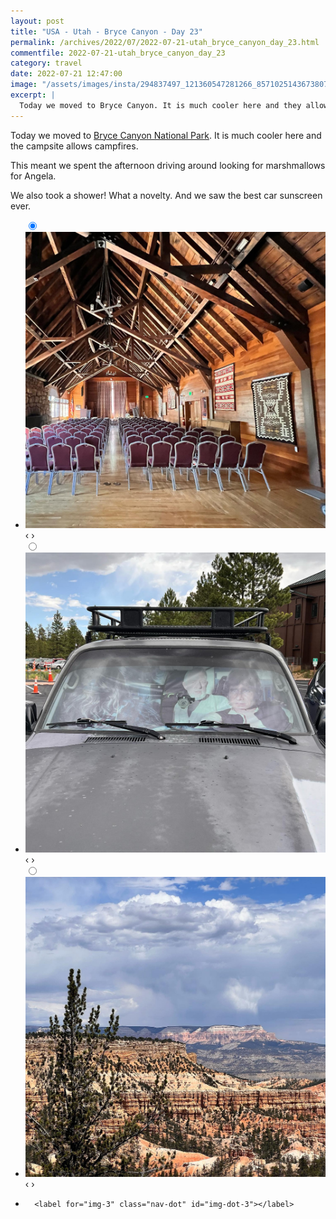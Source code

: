 ```yaml
---
layout: post
title: "USA - Utah - Bryce Canyon - Day 23"
permalink: /archives/2022/07/2022-07-21-utah_bryce_canyon_day_23.html
commentfile: 2022-07-21-utah_bryce_canyon_day_23
category: travel
date: 2022-07-21 12:47:00
image: "/assets/images/insta/294837497_121360547281266_8571025143673807523_n_17970804598661900.jpg"
excerpt: |
  Today we moved to Bryce Canyon. It is much cooler here and they allow campfires. This meant we spent the afternoon driving around looking for marshmallows for Angela. We also took a shower!  What a novelty. We also bumped into the best car sunscreen ever.
---
```


Today we moved to [Bryce Canyon National Park](https://maps.app.goo.gl/ynz7oYL6UpoqgiKc9). It is much cooler here and the campsite allows campfires.

This meant we spent the afternoon driving around looking for marshmallows for Angela.

We also took a shower! What a novelty. And we saw the best car sunscreen ever.

<ul class="slides">
    <input type="radio" name="radio-btn" id="img-1" checked="checked" />
    <li class="slide-container">
        <div class="slide">
          <a href="/assets/images/insta/294936911_466322801513477_5649645696408982390_n_17960180347862634.jpg"><img src="/assets/images/insta/294936911_466322801513477_5649645696408982390_n_17960180347862634.jpg" /></a>
        </div>
    <div class="nav">
      <label for="img-3" class="prev">&#x2039;</label>
      <label for="img-2" class="next">&#x203a;</label>
    </div>
    </li>
        <input type="radio" name="radio-btn" id="img-2"  />
    <li class="slide-container">
        <div class="slide">
          <a href="/assets/images/insta/294851538_5232192350234139_1787578777793831669_n_18308316826057177.jpg"><img src="/assets/images/insta/294851538_5232192350234139_1787578777793831669_n_18308316826057177.jpg" /></a>
        </div>
    <div class="nav">
      <label for="img-1" class="prev">&#x2039;</label>
      <label for="img-3" class="next">&#x203a;</label>
    </div>
    </li>
    <input type="radio" name="radio-btn" id="img-3" />
    <li class="slide-container">
        <div class="slide">
          <a href="/assets/images/insta/294837497_121360547281266_8571025143673807523_n_17970804598661900.jpg"><img src="/assets/images/insta/294837497_121360547281266_8571025143673807523_n_17970804598661900.jpg" /></a>
        </div>
    <div class="nav">
      <label for="img-2" class="prev">&#x2039;</label>
      <label for="img-1" class="next">&#x203a;</label>
    </div>
    </li>
			
<li class="nav-dots">
      <label for="img-1" class="nav-dot" id="img-dot-1"></label>
      <label for="img-2" class="nav-dot" id="img-dot-2"></label>

      <label for="img-3" class="nav-dot" id="img-dot-3"></label>

</li>
</ul>
